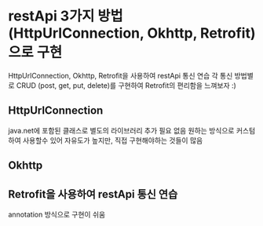 # restApi 3가지 방법(HttpUrlConnection, Okhttp, Retrofit)으로 구현
HttpUrlConnection, Okhttp, Retrofit을 사용하여 restApi 통신 연습
각 통신 방법별로 CRUD (post, get, put, delete)를 구현하여 Retrofit의 편리함을 느껴보자 :)


## HttpUrlConnection
java.net에 포함된 클래스로 별도의 라이브러리 추가 필요 없음
원하는 방식으로 커스텀하여 사용할수 있어 자유도가 높지만, 직접 구현해야하는 것들이 많음

## Okhttp


## Retrofit을 사용하여 restApi 통신 연습
annotation 방식으로 구현이 쉬움














